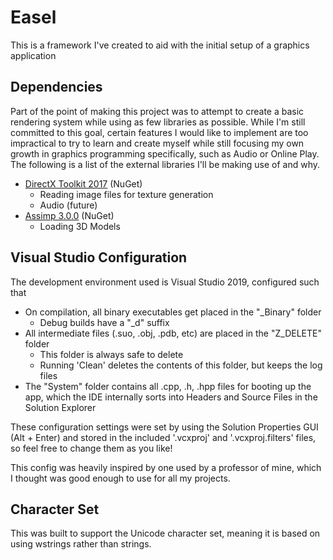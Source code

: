 # Easel
This is a framework I've created to aid with the initial setup of a graphics application

## Dependencies
Part of the point of making this project was to attempt to create a basic rendering system while using as few libraries as possible. While I'm still committed to this goal, certain features I would like to implement are too impractical to try to learn and create myself while still focusing my own growth in graphics programming specifically, such as Audio or Online Play. The following is a list of the external libraries I'll be making use of and why.
* [DirectX Toolkit 2017](https://github.com/microsoft/DirectXTK) (NuGet)
  * Reading image files for texture generation
  * Audio (future)
* [Assimp 3.0.0](http://www.assimp.org/) (NuGet)
  * Loading 3D Models

## Visual Studio Configuration
The development environment used is Visual Studio 2019, configured such that
* On compilation, all binary executables get placed in the "_Binary" folder
  * Debug builds have a "_d" suffix
* All intermediate files (.suo, .obj, .pdb, etc) are placed in the "Z_DELETE" folder
  * This folder is always safe to delete
  * Running 'Clean' deletes the contents of this folder, but keeps the log files
* The "System" folder contains all .cpp, .h, .hpp files for booting up the app, 
which the IDE internally sorts into Headers and Source Files in the Solution Explorer

These configuration settings were set by using the Solution Properties GUI (Alt + Enter) and stored in the included '.vcxproj' and '.vcxproj.filters' files, so feel free to change them as you like!

This config was heavily inspired by one used by a professor of mine, which I thought was good enough to use for all my projects.

## Character Set
This was built to support the Unicode character set, meaning it is based on using wstrings rather than strings.
